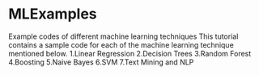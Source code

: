 # MLExamples
Example codes of different machine learning techniques
This tutorial contains a sample code for each of the machine learning technique mentioned below. 
1.Linear Regression 
2.Decision Trees 
3.Random Forest 
4.Boosting 
5.Naive Bayes 
6.SVM 
7.Text Mining and NLP 
